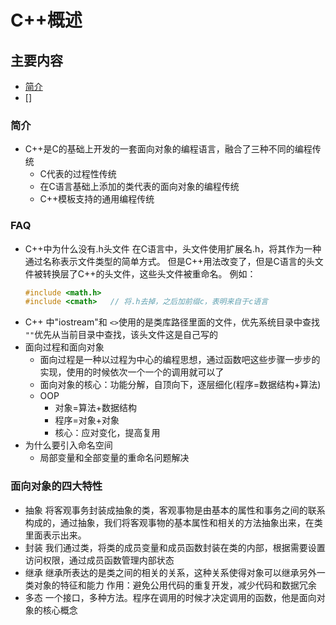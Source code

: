 C++概述
======
主要内容
------
 + [简介]()
 + []


### <span id=''>简介</span>
 + C++是C的基础上开发的一套面向对象的编程语言，融合了三种不同的编程传统
   - C代表的过程性传统
   - 在C语言基础上添加的类代表的面向对象的编程传统
   - C++模板支持的通用编程传统

### <span id=''>FAQ</span>
 + C++中为什么没有.h头文件
   在C语言中，头文件使用扩展名.h，将其作为一种通过名称表示文件类型的简单方式。
   但是C++用法改变了，但是C语言的头文件被转换层了C++的头文件，这些头文件被重命名。
   例如：
   ```c++
   #include <math.h>
   #include <cmath>   // 将.h去掉，之后加前缀c，表明来自于c语言
   ```
+ C++ 中"iostream"和<iostream>
   ```<>```使用的是类库路径里面的文件，优先系统目录中查找
   ```""```优先从当前目录中查找，该头文件这是自己写的
+ 面向过程和面向对象
  - 面向过程是一种以过程为中心的编程思想，通过函数吧这些步骤一步步的实现，使用的时候依次一个一个的调用就可以了
  - 面向对象的核心：功能分解，自顶向下，逐层细化(程序=数据结构+算法)
  - OOP
    - 对象=算法+数据结构
    - 程序=对象+对象
    - 核心：应对变化，提高复用
+ 为什么要引入命名空间
  - 局部变量和全部变量的重命名问题解决
### <span id=''>面向对象的四大特性</span>
+ 抽象
  将客观事务封装成抽象的类，客观事物是由基本的属性和事务之间的联系构成的，通过抽象，我们将客观事物的基本属性和相关的方法抽象出来，在类里面表示出来。
+ 封装
  我们通过类，将类的成员变量和成员函数封装在类的内部，根据需要设置访问权限，通过成员函数管理内部状态
+ 继承
  继承所表达的是类之间的相关的关系，这种关系使得对象可以继承另外一类对象的特征和能力
  作用：避免公用代码的重复开发，减少代码和数据冗余
+ 多态
  一个接口，多种方法。程序在调用的时候才决定调用的函数，他是面向对象的核心概念
